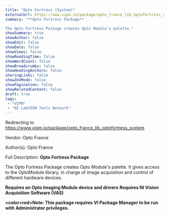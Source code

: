 ```yaml
---
title: "Opto Fortress (System)"
externalUrl: https://www.vipm.io/package/opto_france_lib_optofortress_system
summary: "**Opto Fortress Package**

The Opto Fortress Package creates Opto Module's palette."
showSummary: true
showAuthor: false
showEdit: false
showData: false
showViews: false
showReadingTime: false
showWordCount: false
showBreadcrumbs: false
showHeadingAnchors: false
sharingLinks: false
showZenMode: false
showPagination: false
showRelatedContent: false
draft: true
tags:
 - "VIPM"
 - "NI LabVIEW Tools Network"
---
```


Redirecting to https://www.vipm.io/package/opto_france_lib_optofortress_system

Vendor: Opto France

Author(s): Opto France
 
Full Description:
**Opto Fortress Package**

The Opto Fortress Package creates Opto Module's palette.
It gives access to the OptoModule library, in charge of image acquisition and control of different hardware devices.

**Requires an Opto Imaging Module device and drivers**
**Requires NI Vision Acquisition Software (VAS)**

**<color=red>Note: This package requires VI Package Manager to be run with Administrator privileges. </color>**